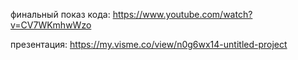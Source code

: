 финальный показ кода: https://www.youtube.com/watch?v=CV7WKmhwWzo

презентация: https://my.visme.co/view/n0g6wx14-untitled-project
